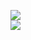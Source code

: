 [![](https://img.shields.io/badge/Made%20With-Github%20Spray-lightgrey.svg?style=for-the-badge&logo=github)](https://github.com/Annihil/github-spray#11236)  
[![](https://i.imgur.com/2DrTn0Z.gif)](https://github.com/Annihil/github-spray)